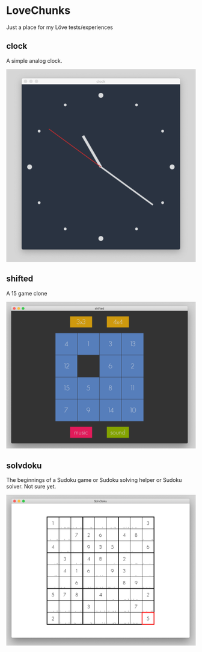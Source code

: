 # LoveChunks
Just a place for my Löve tests/experiences

## clock
A simple analog clock.

![clock screenshot](https://github.com/marcotrosi/LoveChunks/blob/master/clock.png "clock")

## shifted
A 15 game clone

![shifted screenshot](https://github.com/marcotrosi/LoveChunks/blob/master/shifted.png "shifted")

## solvdoku
The beginnings of a Sudoku game or Sudoku solving helper or Sudoku solver. Not sure yet.

![shifted screenshot](https://github.com/marcotrosi/LoveChunks/blob/master/solvdoku.png "solvdoku")

